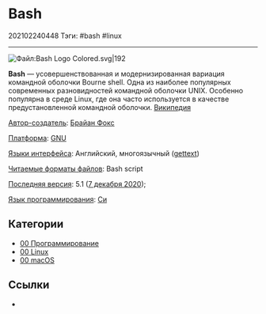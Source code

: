 # Bash

202102240448
Тэги: #bash #linux
___

![Файл:Bash Logo Colored.svg|192](https://upload.wikimedia.org/wikipedia/commons/thumb/4/4b/Bash_Logo_Colored.svg/512px-Bash_Logo_Colored.svg.png)

**Bash** — усовершенствованная и модернизированная вариация командной оболочки Bourne shell. Одна из наиболее популярных современных разновидностей командной оболочки UNIX. Особенно популярна в среде Linux, где она часто используется в качестве предустановленной командной оболочки. [Википедия](https://ru.wikipedia.org/wiki/Bash)

[Автор-создатель](https://www.google.com/search?newwindow=1&sxsrf=ALeKk022aGFz2Ygj9G5WuahBOGut3snxIw:1614124015929&q=bash+%D0%B0%D0%B2%D1%82%D0%BE%D1%80-%D1%81%D0%BE%D0%B7%D0%B4%D0%B0%D1%82%D0%B5%D0%BB%D1%8C&stick=H4sIAAAAAAAAAOPgE-LQz9U3MEw3z9HSyCi30k_Oz8lJTS7JzM_TL85PKylPLEq1yi_KTM_MS8xRSCwtycgvKl7EqpSUWJyhcGHDhU0Xmy7su9ige7Hxwr4L2y9subABKLD1wu6LPQBm_E1EWwAAAA&sa=X&ved=2ahUKEwijx97EmIHvAhVKs4sKHY-bD98Q6BMoADAiegQIMxAC): [Брайан Фокс](https://www.google.com/search?newwindow=1&sxsrf=ALeKk022aGFz2Ygj9G5WuahBOGut3snxIw:1614124015929&q=%D0%91%D1%80%D0%B0%D0%B9%D0%B0%D0%BD+%D0%A4%D0%BE%D0%BA%D1%81&stick=H4sIAAAAAAAAAOPgE-LQz9U3MEw3z1HiBLHM0vMqKrQ0Msqt9JPzc3JSk0sy8_P0i_PTSsoTi1Kt8osy0zPzEnMUEktLMvKLihexil6YeLHhwoYLO4F4r8KFJRf2Xdh1sXEHKyMAp5qAx1wAAAA&sa=X&ved=2ahUKEwijx97EmIHvAhVKs4sKHY-bD98QmxMoATAiegQIMxAD)

[Платформа](https://www.google.com/search?newwindow=1&sxsrf=ALeKk022aGFz2Ygj9G5WuahBOGut3snxIw:1614124015929&q=bash+%D0%BF%D0%BB%D0%B0%D1%82%D1%84%D0%BE%D1%80%D0%BC%D0%B0&stick=H4sIAAAAAAAAAAFIALf_CA4SCC9tLzAxZzdsKiBodzovY29sbGVjdGlvbi9zb2Z0d2FyZTpwbGF0Zm9ybaIFF2Jhc2gg0L_Qu9Cw0YLRhNC-0YDQvNCw-niSt0gAAAA&sa=X&ved=2ahUKEwijx97EmIHvAhVKs4sKHY-bD98Q6BMoADAjegQILhAC): [GNU](https://www.google.com/search?newwindow=1&sxsrf=ALeKk022aGFz2Ygj9G5WuahBOGut3snxIw:1614124015929&q=GNU&stick=H4sIAAAAAAAAAOPgE-LQz9U3MEw3z1ECs4xNzOK1FDLKrfST83NyUpNLMvPz9Ivz00rKE4tSrQpyEkvS8otyF7Eyu_uF7mBlBACpryCfQQAAAA&sa=X&ved=2ahUKEwijx97EmIHvAhVKs4sKHY-bD98QmxMoATAjegQILhAD)

[Языки интерфейса](https://www.google.com/search?newwindow=1&sxsrf=ALeKk022aGFz2Ygj9G5WuahBOGut3snxIw:1614124015929&q=bash+%D1%8F%D0%B7%D1%8B%D0%BA%D0%B8+%D0%B8%D0%BD%D1%82%D0%B5%D1%80%D1%84%D0%B5%D0%B9%D1%81%D0%B0&sa=X&ved=2ahUKEwijx97EmIHvAhVKs4sKHY-bD98Q6BMoADAkegQINBAC): Английский, многоязычный ([gettext](https://www.google.com/search?newwindow=1&sxsrf=ALeKk022aGFz2Ygj9G5WuahBOGut3snxIw:1614124015929&q=gettext&stick=H4sIAAAAAAAAAONgVuLUz9U3MIo3K8taxMqenlpSklpRAgBDU_eOFwAAAA&sa=X&ved=2ahUKEwijx97EmIHvAhVKs4sKHY-bD98QmxMoATAkegQINBAD))

[Читаемые форматы файлов](https://www.google.com/search?newwindow=1&sxsrf=ALeKk022aGFz2Ygj9G5WuahBOGut3snxIw:1614124015929&q=bash+%D1%87%D0%B8%D1%82%D0%B0%D0%B5%D0%BC%D1%8B%D0%B5+%D1%84%D0%BE%D1%80%D0%BC%D0%B0%D1%82%D1%8B+%D1%84%D0%B0%D0%B9%D0%BB%D0%BE%D0%B2&sa=X&ved=2ahUKEwijx97EmIHvAhVKs4sKHY-bD98Q6BMoADAlegQINhAC): Bash script

[Последняя версия](https://www.google.com/search?newwindow=1&sxsrf=ALeKk022aGFz2Ygj9G5WuahBOGut3snxIw:1614124015929&q=bash+%D0%BF%D0%BE%D1%81%D0%BB%D0%B5%D0%B4%D0%BD%D1%8F%D1%8F+%D0%B2%D0%B5%D1%80%D1%81%D0%B8%D1%8F&sa=X&ved=2ahUKEwijx97EmIHvAhVKs4sKHY-bD98Q6BMoADAmegQILBAC): 5.1 ([7 декабря 2020](https://www.google.com/search?newwindow=1&sxsrf=ALeKk022aGFz2Ygj9G5WuahBOGut3snxIw:1614124015929&q=7+%D0%B4%D0%B5%D0%BA%D0%B0%D0%B1%D1%80%D1%8F+2020&stick=H4sIAAAAAAAAAONgVhLQL9E3SjIxrcwpTDc2TS8zW8Qqaq5wYcuFrRd2XdhwYePFhov9CkYGRgYA5fbAESwAAAA&sa=X&ved=2ahUKEwijx97EmIHvAhVKs4sKHY-bD98QmxMoATAmegQILBAD));

[Язык программирования](https://www.google.com/search?newwindow=1&sxsrf=ALeKk022aGFz2Ygj9G5WuahBOGut3snxIw:1614124015929&q=bash+%D1%8F%D0%B7%D1%8B%D0%BA+%D0%BF%D1%80%D0%BE%D0%B3%D1%80%D0%B0%D0%BC%D0%BC%D0%B8%D1%80%D0%BE%D0%B2%D0%B0%D0%BD%D0%B8%D1%8F&stick=H4sIAAAAAAAAAOPgE-LQz9U3MEw3z9HSySi30k_Oz8lJTS7JzM_TL85PKylPLEq1KijKTy9KzM3NzEtXyEnMSy9NTE9dxKqXlFicoXCx_8L2i90Xdilc2H-x4cK-C5uB5IYLe4BwB5i_CcjbC2T3AwCj8iWSawAAAA&sa=X&ved=2ahUKEwijx97EmIHvAhVKs4sKHY-bD98Q6BMoADAnegQILRAC): [Си](https://www.google.com/search?newwindow=1&sxsrf=ALeKk022aGFz2Ygj9G5WuahBOGut3snxIw:1614124015929&q=c&stick=H4sIAAAAAAAAAOPgE-LQz9U3MEw3z1GCsErMkrR0Msqt9JPzc3JSk0sy8_P0i_PTSsoTi1KtCory04sSc3Mz89IVchLz0ksT01MXsTIm72BlBABYtrDgSwAAAA&sa=X&ved=2ahUKEwijx97EmIHvAhVKs4sKHY-bD98QmxMoATAnegQILRAD)

## Категории

- [00 Программирование](00%20%D0%9F%D1%80%D0%BE%D0%B3%D1%80%D0%B0%D0%BC%D0%BC%D0%B8%D1%80%D0%BE%D0%B2%D0%B0%D0%BD%D0%B8%D0%B5.md)
- [00 Linux](00%20Linux.md)
- [00 macOS](00%20macOS.md)

## Ссылки

- 
